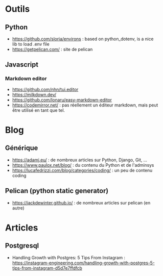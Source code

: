 # Outils

## Python

- https://github.com/sloria/environs : based on python_dotenv, is a nice lib to load .env file
- https://getpelican.com/ : site de pelican

## Javascript

### Markdown editor

- https://github.com/nhn/tui.editor
- https://milkdown.dev/
- https://github.com/Ionaru/easy-markdown-editor
- https://codemirror.net/ : pas réellement un éditeur markdown, mais peut être utilisé en tant que tel.


# Blog

## Générique

- https://adamj.eu/ : de nombreux articles sur Python, Django, Git, ...
- https://www.paulox.net/blog/ : du contenu du Python et de l'adminsys
- https://lucafedrizzi.com/blog/categories/coding/ : un peu de contenu coding

## Pelican (python static generator)

- https://jackdewinter.github.io/ : de nombreux articles sur pelican (en autre)


# Articles

## Postgresql

- Handling Growth with Postgres: 5 Tips From Instagram : https://instagram-engineering.com/handling-growth-with-postgres-5-tips-from-instagram-d5d7e7ffdfcb